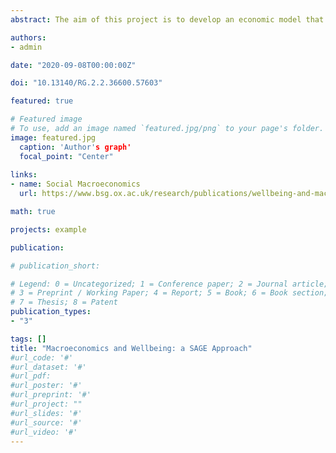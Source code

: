 ```yaml
---
abstract: The aim of this project is to develop an economic model that improves on existing ones in capturing wellbeing outcomes stemming from economic shocks. The premise is that personal welfare depends on more than just preference satisfaction and that the other determinants, which are affected by economic choices may not be captured by standard models. A theoretical approach for representing wellbeing more completely, the SAGE framework, is presented as the basis for this analysis and adapted to a Bewley-class model. Some parameters are derived from data while others are calibrated in an equilibrium state, and then a modest productivity shock is simulated to understand how groups in different wealth categories respond and what the wellbeing implications are. While the model needs further development, the results follow some general patterns observed in economic data and offer insights into behaviour of the different wealth groups, including a decoupling of personal welfare dimensions following a productivity shock. In general, the introduction of wellbeing into the model shows promise for future development that better encompasses the motivations of groups and their responses to changes in their economic environments.

authors:
- admin

date: "2020-09-08T00:00:00Z"

doi: "10.13140/RG.2.2.36600.57603"

featured: true

# Featured image
# To use, add an image named `featured.jpg/png` to your page's folder. 
image: featured.jpg
  caption: 'Author's graph'
  focal_point: "Center"
  
links:
- name: Social Macroeconomics
  url: https://www.bsg.ox.ac.uk/research/publications/wellbeing-and-macroeconomics-sage-approach

math: true

projects: example

publication: 

# publication_short: 

# Legend: 0 = Uncategorized; 1 = Conference paper; 2 = Journal article;
# 3 = Preprint / Working Paper; 4 = Report; 5 = Book; 6 = Book section;
# 7 = Thesis; 8 = Patent
publication_types:
- "3"

tags: []
title: "Macroeconomics and Wellbeing: a SAGE Approach"
#url_code: '#'
#url_dataset: '#'
#url_pdf: 
#url_poster: '#'
#url_preprint: '#'
#url_project: ""
#url_slides: '#'
#url_source: '#'
#url_video: '#'
---
```


